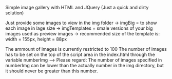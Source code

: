 Simple image gallery with HTML and JQuery
(Just a quick and dirty solution)

Just provide some images to view in the img folder
	-> imgBig = to show each image in lage size
	-> imgTemplates = smale versions of your big images used as preview images
		-> recommended size of the template is: width = 155px, height = 88px

The ammount of images is currently restricted to 100
The number of images has to be set on the top of the script area in the index.html through the variable
numberImg --> Please regard: The number of images specified in numberImg can be lower than the actually number in
the img directory, but it should never be greater than this number.
